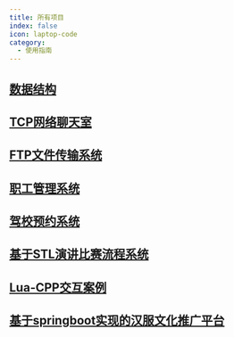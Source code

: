 ```yaml
---
title: 所有项目
index: false
icon: laptop-code
category:
  - 使用指南
---
```


 
## [数据结构](https://github.com/Haleymax/Data-Structure)
## [TCP网络聊天室](https://github.com/Haleymax/Online-Chat-Room)
## [FTP文件传输系统](https://github.com/Haleymax/FTPServer)
## [职工管理系统](https://github.com/Haleymax/Workforce_management_system)
## [驾校预约系统](https://github.com/Haleymax/Driving_school_reservation_system)
## [基于STL演讲比赛流程系统](https://github.com/Haleymax/Speech_Contest)
## [Lua-CPP交互案例](https://github.com/Haleymax/Lua-Cpp)
## [基于springboot实现的汉服文化推广平台](https://github.com/Haleymax/Hanfu)

